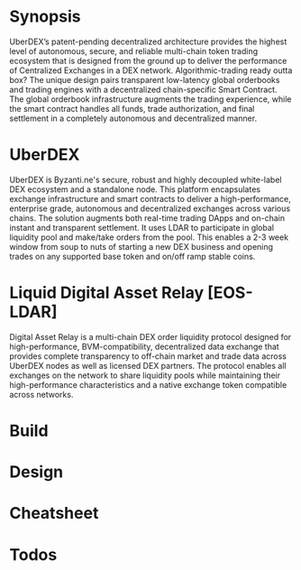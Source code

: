# Synopsis
UberDEX’s patent-pending decentralized architecture provides the highest level of autonomous, secure, and reliable multi-chain token trading ecosystem that is designed from the ground up to deliver the performance of Centralized Exchanges in a DEX network. Algorithmic-trading ready outta box?
The unique design pairs transparent low-latency global orderbooks and trading engines with a decentralized chain-specific Smart Contract.
The global orderbook infrastructure augments the trading experience, while the smart contract handles all funds, trade authorization, and final settlement in a completely autonomous and decentralized manner.


# UberDEX
UberDEX is Byzanti.ne's secure, robust and highly decoupled white-label DEX ecosystem and a standalone node. This platform encapsulates exchange infrastructure and smart contracts to deliver a high-performance, enterprise grade, autonomous and decentralized exchanges across various chains. The solution augments both real-time trading DApps and on-chain instant and transparent settlement. It uses LDAR to participate in global liquidity pool and make/take orders from the pool. This enables a 2-3 week window from soup to nuts of starting a new DEX business and opening trades on any supported base token and on/off ramp stable coins.


# Liquid Digital Asset Relay [EOS-LDAR] 
Digital Asset Relay is a multi-chain DEX order liquidity protocol designed for high-performance, BVM-compatibility, decentralized data exchange that provides complete transparency to off-chain market and trade data across UberDEX nodes as well as licensed DEX partners. The protocol enables all exchanges on the network to share liquidity pools while maintaining their high-performance characteristics and a native exchange token compatible across networks.

# Build
# Design
# Cheatsheet
# Todos


